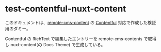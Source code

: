 # test-contentful-nuxt-content

このドキュメントは、[remote-cms-content](https://github.com/hankei6km/remote-cms-content) の [Contentful](https://www.contentful.com/) 対応で作成した検証用のダミー。

Contentful の RichText で編集したエントリーを remote-cms-contents で取得し nuxt-content(の Docs Theme) で生成している。
